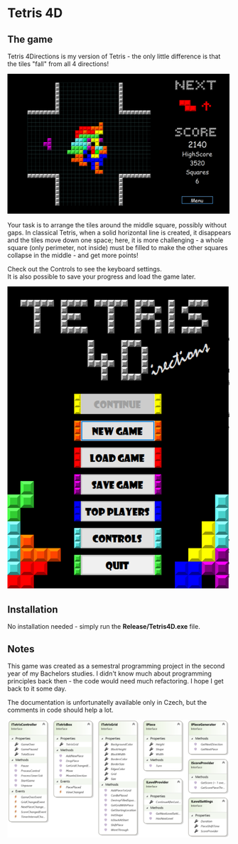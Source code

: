 # Tetris 4D

## The game
Tetris 4Directions is my version of Tetris - the only little difference is that the tiles "fall" from all 4 directions! 

<img src="game.png" width="500">

Your task is to arrange the tiles around the middle square, possibly without gaps. In classical Tetris, when a solid horizontal line is created, it disappears and the tiles move down one space; here, it is more challenging - a whole square (only perimeter, not inside) must be filled to make the other squares collapse in the middle - and get more points!

Check out the Controls to see the keyboard settings.  
It is also possible to save your progress and load the game later.

<img src="menu.png" width="500">

## Installation
No installation needed - simply run the **Release/Tetris4D.exe** file.

## Notes
This game was created as a semestral programming project in the second year of my Bachelors studies. I didn't know much about programming principles back then - the code would need much refactoring. I hope I get back to it some day.

The documentation is unfortunatelly available only in Czech, but the comments in code should help a lot.

<img src="diagram.png" width="500">
